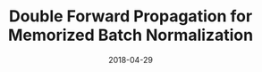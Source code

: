 ---
title: "Double Forward Propagation for Memorized Batch Normalization"
collection: conferences
permalink: /publication/Double
date: 2018-04-29
venue: "AAAI"
city: 
state: ""
thumbnail: "Double.png"
teaser : 
authors: "Yong Guo, Qingyao Wu, Chaorui Deng, Jian Chen, Mingkui Tan"
bibtex: Double.txt
uri: Double.pdf
arxiv: 
project: 
source:
poster: 
data:
---